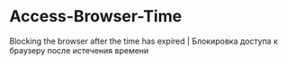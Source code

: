 # Access-Browser-Time
Blocking the browser after the time has expired | Блокировка доступа к браузеру после истечения времени
